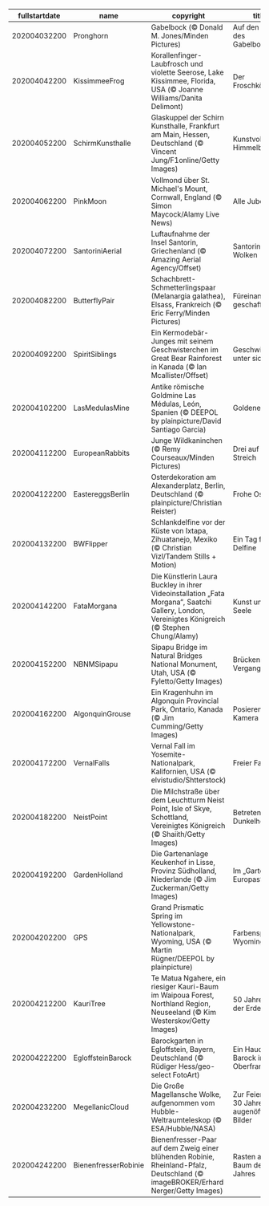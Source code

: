 |fullstartdate|name|copyright|title|image|
|--|--|--|--|--|
202004032200|Pronghorn|Gabelbock (© Donald M. Jones/Minden Pictures)|Auf den Spuren des Gabelbocks|![](/de-DE/2020/04/202004032200Pronghorn.jpg)|
202004042200|KissimmeeFrog|Korallenfinger-Laubfrosch und violette Seerose, Lake Kissimmee, Florida, USA (© Joanne Williams/Danita Delimont)|Der Froschkönig?|![](/de-DE/2020/04/202004042200KissimmeeFrog.jpg)|
202004052200|SchirmKunsthalle|Glaskuppel der Schirn Kunsthalle, Frankfurt am Main, Hessen, Deutschland (© Vincent Jung/F1online/Getty Images)|Kunstvoller Himmelblick|![](/de-DE/2020/04/202004052200SchirmKunsthalle.jpg)|
202004062200|PinkMoon|Vollmond über St. Michael's Mount, Cornwall, England (© Simon Maycock/Alamy Live News)|Alle Jubeljahre|![](/de-DE/2020/04/202004062200PinkMoon.jpg)|
202004072200|SantoriniAerial|Luftaufnahme der Insel Santorin, Griechenland (© Amazing Aerial Agency/Offset)|Santorin durch Wolken|![](/de-DE/2020/04/202004072200SantoriniAerial.jpg)|
202004082200|ButterflyPair|Schachbrett-Schmetterlingspaar (Melanargia galathea), Elsass, Frankreich (© Eric Ferry/Minden Pictures)|Füreinander geschaffen|![](/de-DE/2020/04/202004082200ButterflyPair.jpg)|
202004092200|SpiritSiblings|Ein Kermodebär-Junges mit seinem Geschwisterchen im Great Bear Rainforest in Kanada (© Ian Mcallister/Offset)|Geschwister unter sich|![](/de-DE/2020/04/202004092200SpiritSiblings.jpg)|
202004102200|LasMedulasMine|Antike römische Goldmine Las Médulas, León, Spanien (© DEEPOL by plainpicture/David Santiago Garcia)|Goldene Zeiten|![](/de-DE/2020/04/202004102200LasMedulasMine.jpg)|
202004112200|EuropeanRabbits|Junge Wildkaninchen (© Remy Courseaux/Minden Pictures)|Drei auf einen Streich|![](/de-DE/2020/04/202004112200EuropeanRabbits.jpg)|
202004122200|EastereggsBerlin|Osterdekoration am Alexanderplatz, Berlin, Deutschland (© plainpicture/Christian Reister)|Frohe Ostern!|![](/de-DE/2020/04/202004122200EastereggsBerlin.jpg)|
202004132200|BWFlipper|Schlankdelfine vor der Küste von Ixtapa, Zihuatanejo, Mexiko (© Christian Vizl/Tandem Stills + Motion)|Ein Tag für die Delfine|![](/de-DE/2020/04/202004132200BWFlipper.jpg)|
202004142200|FataMorgana|Die Künstlerin Laura Buckley in ihrer Videoinstallation „Fata Morgana“, Saatchi Gallery, London, Vereinigtes Königreich (© Stephen Chung/Alamy)|Kunst und Seele|![](/de-DE/2020/04/202004142200FataMorgana.jpg)|
202004152200|NBNMSipapu|Sipapu Bridge im Natural Bridges National Monument, Utah, USA (© Fyletto/Getty Images)|Brücken in die Vergangenheit|![](/de-DE/2020/04/202004152200NBNMSipapu.jpg)|
202004162200|AlgonquinGrouse|Ein Kragenhuhn im Algonquin Provincial Park, Ontario, Kanada (© Jim Cumming/Getty Images)|Posieren für die Kamera|![](/de-DE/2020/04/202004162200AlgonquinGrouse.jpg)|
202004172200|VernalFalls|Vernal Fall im Yosemite-Nationalpark, Kalifornien, USA (© elvistudio/Shtterstock)|Freier Fall|![](/de-DE/2020/04/202004172200VernalFalls.jpg)|
202004182200|NeistPoint|Die Milchstraße über dem Leuchtturm Neist Point, Isle of Skye, Schottland, Vereinigtes Königreich (© Shaiith/Getty Images)|Betreten Sie die Dunkelheit|![](/de-DE/2020/04/202004182200NeistPoint.jpg)|
202004192200|GardenHolland|Die Gartenanlage Keukenhof in Lisse, Provinz Südholland, Niederlande (© Jim Zuckerman/Getty Images)|Im „Garten Europas“|![](/de-DE/2020/04/202004192200GardenHolland.jpg)|
202004202200|GPS|Grand Prismatic Spring im Yellowstone-Nationalpark, Wyoming, USA (© Martin Rügner/DEEPOL by plainpicture)|Farbenspiele in Wyoming|![](/de-DE/2020/04/202004202200GPS.jpg)|
202004212200|KauriTree|Te Matua Ngahere, ein riesiger Kauri-Baum im Waipoua Forest, Northland Region, Neuseeland (© Kim Westerskov/Getty Images)|50 Jahre „Tag der Erde“|![](/de-DE/2020/04/202004212200KauriTree.jpg)|
202004222200|EgloffsteinBarock|Barockgarten in Egloffstein, Bayern, Deutschland (© Rüdiger Hess/geo-select FotoArt)|Ein Hauch von Barock in Oberfranken|![](/de-DE/2020/04/202004222200EgloffsteinBarock.jpg)|
202004232200|MegellanicCloud|Die Große Magellansche Wolke, aufgenommen vom Hubble-Weltraumteleskop (© ESA/Hubble/NASA)|Zur Feier von 30 Jahren augenöffnender Bilder|![](/de-DE/2020/04/202004232200MegellanicCloud.jpg)|
202004242200|BienenfresserRobinie|Bienenfresser-Paar auf dem Zweig einer blühenden Robinie, Rheinland-Pfalz, Deutschland (© imageBROKER/Erhard Nerger/Getty Images)|Rasten auf dem Baum des Jahres|![](/de-DE/2020/04/202004242200BienenfresserRobinie.jpg)|
